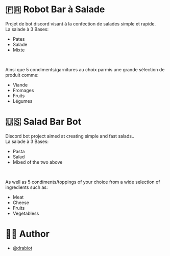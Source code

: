 # 🇫🇷 Robot Bar à Salade
Projet de bot discord visant à la confection de salades simple et rapide.<br />
La salade à 3 Bases:<br />
* Pates<br />
* Salade<br />
* Mixte<br />
<br />


Ainsi que 5 condiments/garnitures au choix parmis une grande sélection de produit comme:<br />
* Viande<br />
* Fromages<br />
* Fruits<br />
* Légumes<br />

# 🇺🇸 Salad Bar Bot
Discord bot project aimed at creating simple and fast salads..<br />
La salade à 3 Bases:<br />
* Pasta<br />
* Salad<br />
* Mixed of the two above<br />
<br />


As well as 5 condiments/toppings of your choice from a wide selection of ingredients such as:<br />
* Meat<br />
* Cheese<br />
* Fruits<br />
* Vegetabless<br />

# 👨‍💻 Author
- [@drabiot](https://github.com/drabiot)
